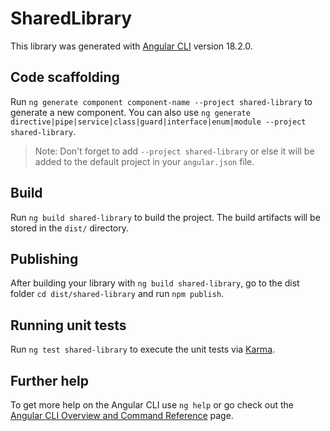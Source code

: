 # SharedLibrary

This library was generated with [Angular CLI](https://github.com/angular/angular-cli) version 18.2.0.

## Code scaffolding

Run `ng generate component component-name --project shared-library` to generate a new component. You can also use `ng generate directive|pipe|service|class|guard|interface|enum|module --project shared-library`.

> Note: Don't forget to add `--project shared-library` or else it will be added to the default project in your `angular.json` file.

## Build

Run `ng build shared-library` to build the project. The build artifacts will be stored in the `dist/` directory.

## Publishing

After building your library with `ng build shared-library`, go to the dist folder `cd dist/shared-library` and run `npm publish`.

## Running unit tests

Run `ng test shared-library` to execute the unit tests via [Karma](https://karma-runner.github.io).

## Further help

To get more help on the Angular CLI use `ng help` or go check out the [Angular CLI Overview and Command Reference](https://angular.dev/tools/cli) page.
